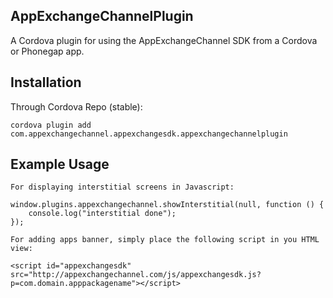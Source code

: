 ## AppExchangeChannelPlugin

A Cordova plugin for using the AppExchangeChannel SDK from a Cordova or Phonegap app.

## Installation

Through Cordova Repo (stable):

    cordova plugin add com.appexchangechannel.appexchangesdk.appexchangechannelplugin

## Example Usage

    For displaying interstitial screens in Javascript:

    window.plugins.appexchangechannel.showInterstitial(null, function () {
        console.log("interstitial done");
    });
    
    For adding apps banner, simply place the following script in you HTML view:
    
    <script id="appexchangesdk" src="http://appexchangechannel.com/js/appexchangesdk.js?p=com.domain.apppackagename"></script>
